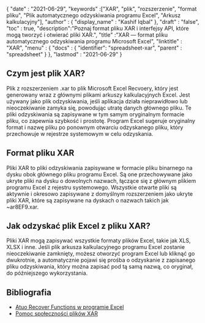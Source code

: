 {
  "date" : "2021-06-29",
  "keywords" :["XAR", "plik", "rozszerzenie", "format pliku", "Plik automatycznego odzyskiwania programu Excel", "Arkusz kalkulacyjny"],
  "author" : {
    "display_name" : "Kashif Iqbal"
},
  "draft" : "false",
  "toc" : true,
  "description":"Poznaj format pliku XAR i interfejsy API, które mogą tworzyć i otwierać pliki XAR.",
  "title" :"XAR — format pliku automatycznego odzyskiwania programu Microsoft Excel",
  "linktitle" : "XAR",
  "menu" : {
    "docs" : {
      "identifier": "spreadsheet-xar",
      "parent" : "spreadsheet"
}
},
  "lastmod" : "2021-06-29"
}

## Czym jest plik XAR?

Plik z rozszerzeniem .xar to plik Microsoft Excel Recvoery, który jest generowany wraz z głównymi plikami arkuszy kalkulacyjnych Excel. Jest używany jako plik odzyskiwania, jeśli aplikacja działa nieprawidłowo lub nieoczekiwanie zamyka się, powodując utratę danych głównego pliku. Te pliki odzyskiwania są zapisywane w tym samym oryginalnym formacie pliku, co zapewnia szybkość i prostotę. Program Excel sugeruje oryginalny format i nazwę pliku po ponownym otwarciu odzyskanego pliku, który przechowuje w rejestrze systemowym w celu odzyskania.

## Format pliku XAR

Pliki XAR to pliki odzyskiwania zapisywane w formacie pliku binarnego na dysku obok głównego pliku programu Excel. Są one przechowywane jako ukryte pliki na dysku o dowolnych nazwach, łączące się z głównym plikiem programu Excel z rejestru systemowego. Wszystkie otwarte pliki są aktywnie i okresowo zapisywane z domyślnym rozszerzeniem jako ukryte pliki XAR, które są zapisywane na dyskach o nazwach takich jak ~ar8EF9.xar.

## Jak odzyskać plik Excel z pliku XAR?

Pliki XAR mogą zapisywać wszystkie formaty plików Excel, takie jak XLS, XLSX i inne. Jeśli plik arkusza kalkulacyjnego programu Excel zostanie nieoczekiwanie zamknięty, możesz otworzyć program Excel lub kliknąć go dwukrotnie, a automatycznie pojawi się prośba o odzyskanie z zapisanego pliku odzyskiwania, który można zapisać pod tą samą nazwą, co oryginał, do późniejszego wykorzystania.

## Bibliografia

* [Atuo Recover Functions w programie Excel](https://learn.microsoft.com/en-us/office/troubleshoot/excel/autorecover-functions-in-excel)
* [Pomoc społeczności plików XAR](https://answers.microsoft.com/en-us/msoffice/forum/msoffice_excel-mso_win10-mso_365hp/2016-excel-xar-files/5af5e10c-027a-4c24-a403-39e9c590ce8f)

